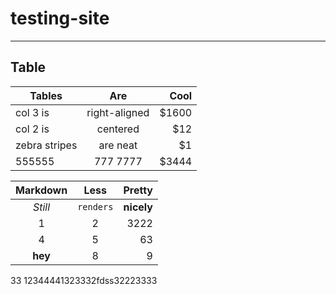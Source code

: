 # testing-site
[//]: # (This comment won't be rendered to the visitor!)
___

## Table

| Tables        | Are           | Cool  |
| ------------- |:-------------:| -----:|
| col 3 is      | right-aligned | $1600 |
| col 2 is      | centered      |   $12 |
| zebra stripes | are neat      |    $1 |
| 555555 | 777 7777      |    $3444 |



Markdown | Less | Pretty
:---: | :---: | ---:
*Still* | `renders` | **nicely**
1 | 2 | 3222
4 | 5 | 63
**hey** | 8 | 9
33
12344441323332fdss32223333